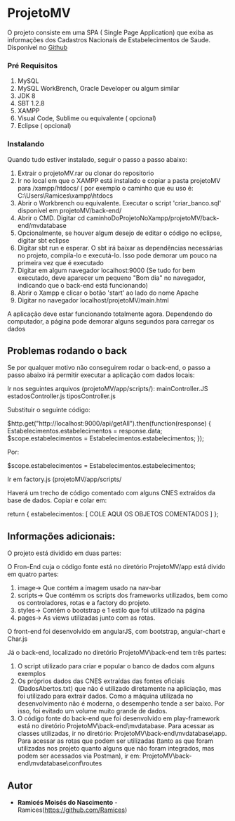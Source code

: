 # ProjetoMV

O projeto consiste em uma SPA ( Single Page Application) que exiba as informações dos Cadastros Nacionais de Estabelecimentos de Saude.
Disponível no [Github](https://github.com/Ramices/ProjetoMV)


### Pré Requisitos

1. MySQL
2. MySQL WorkBrench, Oracle Developer ou algum similar
3. JDK 8
4. SBT 1.2.8
5. XAMPP
6. Visual Code, Sublime ou equivalente ( opcional)
7. Eclipse ( opcional)



### Instalando

Quando tudo estiver instalado, seguir o passo a passo abaixo:

1. Extrair o projetoMV.rar ou clonar do repositorio
2. Ir no local em que o XAMPP está instalado e copiar a pasta projetoMV para /xampp/htdocs/ ( por  exemplo o caminho que eu uso é: C:\Users\Ramices\xampp\htdocs
3. Abrir o Workbrench ou equivalente. Executar o script 'criar_banco.sql' disponível em projetoMV/back-end/
4. Abrir o CMD. Digitar cd caminhoDoProjetoNoXampp/projetoMV/back-end/mvdatabase
5. Opcionalmente, se houver algum desejo de editar o código no eclipse, digitar sbt eclipse
6. Digitar sbt run e esperar. O sbt irá baixar as dependências necessárias no projeto, compila-lo e executá-lo. Isso pode demorar um pouco na primeira vez que é executado
7. Digitar em algum navegador localhost:9000 (Se tudo for bem executado, deve aparecer um pequeno "Bom dia" no navegador, indicando que o back-end está funcionando)
8. Abrir o Xampp e clicar o botão 'start' ao lado do nome Apache
9. Digitar no navegador localhost/projetoMV/main.html


A aplicação deve estar funcionando totalmente agora. Dependendo do computador, a página pode demorar alguns segundos para carregar os dados

## Problemas rodando o back

Se por qualquer motivo não conseguirem rodar o back-end, o passo a  passo abaixo irá permitir executar a aplicação com dados locais:

Ir nos seguintes arquivos (projetoMV/app/scripts/):
mainController.JS
estadosController.js
tiposController.js

Substituir o seguinte código:

$http.get("http://localhost:9000/api/getAll").then(function(response)
	 	{
	 		Estabelecimentos.estabelecimentos = response.data;
	 		$scope.estabelecimentos = Estabelecimentos.estabelecimentos;
	 	});

Por:

$scope.estabelecimentos = Estabelecimentos.estabelecimentos;


Ir em factory.js (projetoMV/app/scripts/

Haverá um trecho de código comentado com alguns CNES extraídos da base de dados. Copiar e colar em:

return { estabelecimentos: [  COLE AQUI OS OBJETOS COMENTADOS  ]  };

## Informações adicionais:

O projeto está dividido em duas partes:

O Fron-End cuja o código fonte está no diretório ProjetoMV/app está divido em quatro partes:
1. image-> Que contém a imagem usado na nav-bar
2. scripts-> Que contémm os scripts dos frameworks utilizados, bem como os controladores, rotas e a factory do projeto.
3. styles-> Contém o bootstrap e 1 estilo que foi utilizado na página
4. pages-> As views utilizadas junto com as rotas.

O front-end foi desenvolvido em angularJS, com bootstrap, angular-chart e Char.js

Já o back-end, localizado no diretório ProjetoMV\back-end  tem três partes:
1. O script utilizado para criar e popular o banco de dados com alguns exemplos
2. Os próprios dados das CNES extraídas das fontes oficiais (DadosAbertos.txt) que não é utilizado diretamente na apliciação, mas foi utilizado para extrair dados. Como a máquina utilizada no desenvolvimento não é moderna, o desempenho tende a ser baixo. Por isso, foi evitado um volume muito grande de dados.
3. O código fonte do back-end  que foi desenvolvido em play-framework está no diretório ProjetoMV\back-end\mvdatabase. Para acessar as classes utilizadas, ir no diretório: ProjetoMV\back-end\mvdatabase\app. Para acessar as rotas que podem ser utilizadas (tanto as que foram utilizadas nos projeto quanto alguns que não foram integrados, mas podem ser acessados via Postman), ir em: ProjetoMV\back-end\mvdatabase\conf\routes

## Autor

* **Ramicés Moisés do Nascimento** - Ramices(https://github.com/Ramices)


